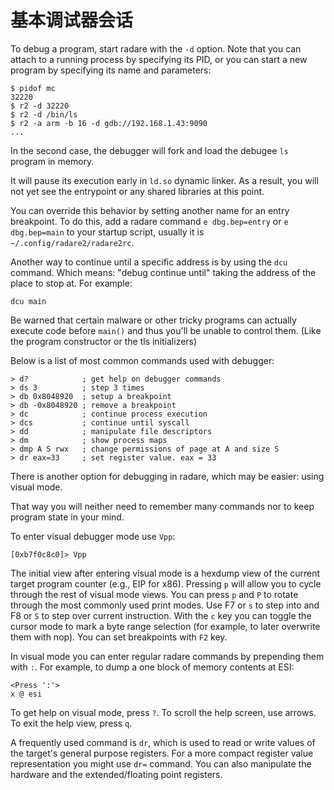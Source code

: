 # 基本调试器会话

To debug a program, start radare with the `-d` option. Note that you can attach to a running process by specifying its PID, or you can start a new program by specifying its name and parameters:

```text
$ pidof mc
32220
$ r2 -d 32220
$ r2 -d /bin/ls
$ r2 -a arm -b 16 -d gdb://192.168.1.43:9090
...
```

In the second case, the debugger will fork and load the debugee `ls` program in memory.

It will pause its execution early in `ld.so` dynamic linker. As a result, you will not yet see the entrypoint or any shared libraries at this point.

You can override this behavior by setting another name for an entry breakpoint. To do this, add a radare command `e dbg.bep=entry` or `e dbg.bep=main` to your startup script, usually it is `~/.config/radare2/radare2rc`.

Another way to continue until a specific address is by using the `dcu` command. Which means: "debug continue until" taking the address of the place to stop at. For example:

```text
dcu main
```

Be warned that certain malware or other tricky programs can actually execute code before `main()` and thus you'll be unable to control them. \(Like the program constructor or the tls initializers\)

Below is a list of most common commands used with debugger:

```text
> d?            ; get help on debugger commands
> ds 3          ; step 3 times
> db 0x8048920  ; setup a breakpoint
> db -0x8048920 ; remove a breakpoint
> dc            ; continue process execution
> dcs           ; continue until syscall
> dd            ; manipulate file descriptors
> dm            ; show process maps
> dmp A S rwx   ; change permissions of page at A and size S
> dr eax=33     ; set register value. eax = 33
```

There is another option for debugging in radare, which may be easier: using visual mode.

That way you will neither need to remember many commands nor to keep program state in your mind.

To enter visual debugger mode use `Vpp`:

```text
[0xb7f0c8c0]> Vpp
```

The initial view after entering visual mode is a hexdump view of the current target program counter \(e.g., EIP for x86\). Pressing `p` will allow you to cycle through the rest of visual mode views. You can press `p` and `P` to rotate through the most commonly used print modes. Use F7 or `s` to step into and F8 or `S` to step over current instruction. With the `c` key you can toggle the cursor mode to mark a byte range selection \(for example, to later overwrite them with nop\). You can set breakpoints with `F2` key.

In visual mode you can enter regular radare commands by prepending them with `:`. For example, to dump a one block of memory contents at ESI:

```text
<Press ':'>
x @ esi
```

To get help on visual mode, press `?`. To scroll the help screen, use arrows. To exit the help view, press `q`.

A frequently used command is `dr`, which is used to read or write values of the target's general purpose registers. For a more compact register value representation you might use `dr=` command. You can also manipulate the hardware and the extended/floating point registers.

